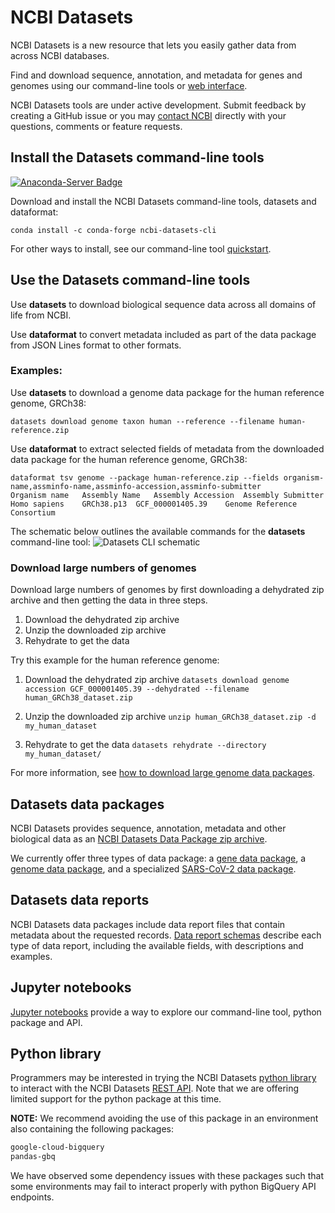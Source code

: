 # NCBI Datasets

NCBI Datasets is a new resource that lets you easily gather data from across NCBI databases.

Find and download sequence, annotation, and metadata for genes and genomes using our command-line tools or [web interface](https://www.ncbi.nlm.nih.gov/datasets/).

NCBI Datasets tools are under active development. Submit feedback by creating a GitHub issue or you may [contact NCBI](mailto:info@ncbi.nlm.nih.gov) directly with your questions, comments or feature requests.

## Install the Datasets command-line tools

[![Anaconda-Server Badge](https://anaconda.org/conda-forge/ncbi-datasets-cli/badges/installer/conda.svg)](https://anaconda.org/conda-forge/ncbi-datasets-cli)

Download and install the NCBI Datasets command-line tools, datasets and dataformat:

`conda install -c conda-forge ncbi-datasets-cli`

For other ways to install, see our command-line tool [quickstart](https://www.ncbi.nlm.nih.gov/datasets/docs/v1/quickstarts/command-line-tools/).

## Use the Datasets command-line tools

Use **datasets** to download biological sequence data across all domains of life from NCBI.

Use **dataformat** to convert metadata included as part of the data package from JSON Lines format to other formats.

### Examples:
Use **datasets** to download a genome data package for the human reference genome, GRCh38:

`datasets download genome taxon human --reference --filename human-reference.zip`

Use **dataformat** to extract selected fields of metadata from the downloaded data package for the human reference genome, GRCh38:
```
dataformat tsv genome --package human-reference.zip --fields organism-name,assminfo-name,assminfo-accession,assminfo-submitter
Organism name	Assembly Name	Assembly Accession	Assembly Submitter
Homo sapiens	GRCh38.p13	GCF_000001405.39	Genome Reference Consortium
```

The schematic below outlines the available commands for the **datasets** command-line tool:
![Datasets CLI schematic](https://www.ncbi.nlm.nih.gov/datasets/docs/v1/quickstarts/datasets_schema_github.png)

### Download large numbers of genomes

Download large numbers of genomes by first downloading a dehydrated zip archive and then getting the data in three steps.

1. Download the dehydrated zip archive
1. Unzip the downloaded zip archive
1. Rehydrate to get the data


Try this example for the human reference genome:

1. Download the dehydrated zip archive
`datasets download genome accession GCF_000001405.39 --dehydrated --filename human_GRCh38_dataset.zip`

2. Unzip the downloaded zip archive
`unzip human_GRCh38_dataset.zip -d my_human_dataset`

3. Rehydrate to get the data
`datasets rehydrate --directory my_human_dataset/`

For more information, see [how to download large genome data packages](https://www.ncbi.nlm.nih.gov/datasets/docs/v1/how-tos/genomes/large-download/).

## Datasets data packages
NCBI Datasets provides sequence, annotation, metadata and other biological data as an [NCBI Datasets Data Package zip archive](https://www.ncbi.nlm.nih.gov/datasets/docs/v1/data-packages/).

We currently offer three types of data package: a [gene data package](https://www.ncbi.nlm.nih.gov/datasets/docs/v1/data-packages/gene-package/), a [genome data package](https://www.ncbi.nlm.nih.gov/datasets/docs/v1/data-packages/genome/), and a specialized [SARS-CoV-2 data package](https://www.ncbi.nlm.nih.gov/datasets/docs/v1/data-packages/sars-cov-2-genome/).

## Datasets data reports
NCBI Datasets data packages include data report files that contain metadata about the requested records. [Data report schemas](https://www.ncbi.nlm.nih.gov/datasets/docs/v1/reference-docs/data-reports/) describe each type of data report, including the available fields, with descriptions and examples.

## Jupyter notebooks
[Jupyter notebooks](https://github.com/ncbi/datasets/tree/master/examples/jupyter) provide a way to explore our command-line tool, python package and API.


## Python library
Programmers may be interested in trying the NCBI Datasets [python library](https://github.com/ncbi/datasets/tree/master/client_docs/python) to interact with the NCBI Datasets [REST API](https://www.ncbi.nlm.nih.gov/datasets/docs/v1/reference-docs/rest-api/). Note that we are offering limited support for the python package at this time.



**NOTE:** We recommend avoiding the use of this package in an environment also containing the following packages:
```bash
google-cloud-bigquery
pandas-gbq
```

We have observed some dependency issues with these packages such that some environments may fail to interact properly with python BigQuery API endpoints.
